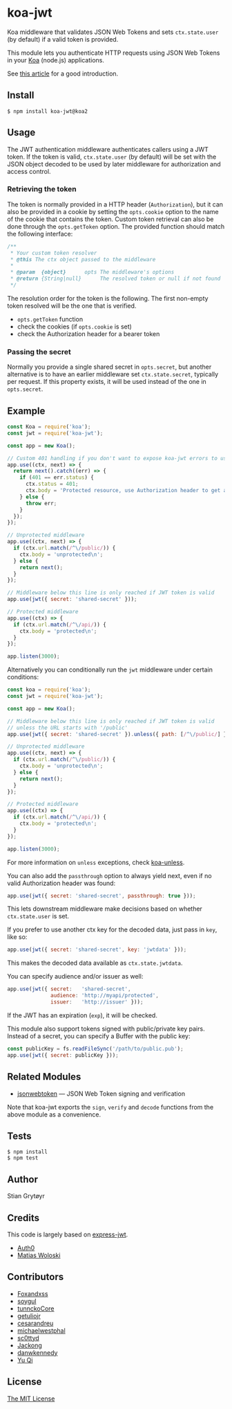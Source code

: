 # koa-jwt

Koa middleware that validates JSON Web Tokens and sets `ctx.state.user`
(by default) if a valid token is provided.

This module lets you authenticate HTTP requests using JSON Web Tokens
in your [Koa](http://koajs.com/) (node.js) applications.

See [this article](http://blog.auth0.com/2014/01/07/angularjs-authentication-with-cookies-vs-token/)
for a good introduction.

## Install

```
$ npm install koa-jwt@koa2
```

## Usage

The JWT authentication middleware authenticates callers using a JWT
token. If the token is valid, `ctx.state.user` (by default) will be set
with the JSON object decoded to be used by later middleware for
authorization and access control.


### Retrieving the token

The token is normally provided in a HTTP header (`Authorization`), but it
can also be provided in a cookie by setting the `opts.cookie` option
to the name of the cookie that contains the token. Custom token retrieval
can also be done through the `opts.getToken` option. The provided function
should match the following interface:

```js
/**
 * Your custom token resolver
 * @this The ctx object passed to the middleware
 *
 * @param  {object}      opts The middleware's options
 * @return {String|null}      The resolved token or null if not found
 */
```

The resolution order for the token is the following. The first non-empty token resolved will be the one that is verified.
 - `opts.getToken` function
 - check the cookies (if `opts.cookie` is set)
 - check the Authorization header for a bearer token

### Passing the secret

Normally you provide a single shared secret in `opts.secret`, but another
alternative is to have an earlier middleware set `ctx.state.secret`,
typically per request. If this property exists, it will be used instead
of the one in `opts.secret`.


## Example

```js
const Koa = require('koa');
const jwt = require('koa-jwt');

const app = new Koa();

// Custom 401 handling if you don't want to expose koa-jwt errors to users
app.use((ctx, next) => {
  return next().catch((err) => {
    if (401 == err.status) {
      ctx.status = 401;
      ctx.body = 'Protected resource, use Authorization header to get access\n';
    } else {
      throw err;
    }
  });
});

// Unprotected middleware
app.use((ctx, next) => {
  if (ctx.url.match(/^\/public/)) {
    ctx.body = 'unprotected\n';
  } else {
    return next();
  }
});

// Middleware below this line is only reached if JWT token is valid
app.use(jwt({ secret: 'shared-secret' }));

// Protected middleware
app.use((ctx) => {
  if (ctx.url.match(/^\/api/)) {
    ctx.body = 'protected\n';
  }
});

app.listen(3000);
```


Alternatively you can conditionally run the `jwt` middleware under certain conditions:

```js
const koa = require('koa');
const jwt = require('koa-jwt');

const app = new Koa();

// Middleware below this line is only reached if JWT token is valid
// unless the URL starts with '/public'
app.use(jwt({ secret: 'shared-secret' }).unless({ path: [/^\/public/] }));

// Unprotected middleware
app.use((ctx, next) => {
  if (ctx.url.match(/^\/public/)) {
    ctx.body = 'unprotected\n';
  } else {
    return next();
  }
});

// Protected middleware
app.use((ctx) => {
  if (ctx.url.match(/^\/api/)) {
    ctx.body = 'protected\n';
  }
});

app.listen(3000);
```

For more information on `unless` exceptions, check [koa-unless](https://github.com/Foxandxss/koa-unless).

You can also add the `passthrough` option to always yield next,
even if no valid Authorization header was found:
```js
app.use(jwt({ secret: 'shared-secret', passthrough: true }));
```
This lets downstream middleware make decisions based on whether `ctx.state.user` is set.


If you prefer to use another ctx key for the decoded data, just pass in `key`, like so:
```js
app.use(jwt({ secret: 'shared-secret', key: 'jwtdata' }));
```
This makes the decoded data available as `ctx.state.jwtdata`.

You can specify audience and/or issuer as well:
```js
app.use(jwt({ secret:   'shared-secret',
              audience: 'http://myapi/protected',
              issuer:   'http://issuer' }));
```
If the JWT has an expiration (`exp`), it will be checked.


This module also support tokens signed with public/private key pairs. Instead
of a secret, you can specify a Buffer with the public key:

```js
const publicKey = fs.readFileSync('/path/to/public.pub');
app.use(jwt({ secret: publicKey }));
```

## Related Modules

- [jsonwebtoken](https://github.com/auth0/node-jsonwebtoken) — JSON Web Token signing
and verification

Note that koa-jwt exports the `sign`, `verify` and `decode` functions from the above module as a convenience.

## Tests

    $ npm install
    $ npm test

## Author

Stian Grytøyr

## Credits

This code is largely based on [express-jwt](https://github.com/auth0/express-jwt).

  - [Auth0](http://auth0.com/)
  - [Matias Woloski](http://github.com/woloski)

## Contributors
- [Foxandxss](https://github.com/Foxandxss)
- [soygul](https://github.com/soygul)
- [tunnckoCore](https://github.com/tunnckoCore)
- [getuliojr](https://github.com/getuliojr)
- [cesarandreu](https://github.com/cesarandreu)
- [michaelwestphal](https://github.com/michaelwestphal)
- [sc0ttyd](https://github.com/sc0ttyd)
- [Jackong](https://github.com/Jackong)
- [danwkennedy](https://github.com/danwkennedy)
- [Yu Qi](https://github.com/iyuq)

## License

[The MIT License](http://opensource.org/licenses/MIT)
